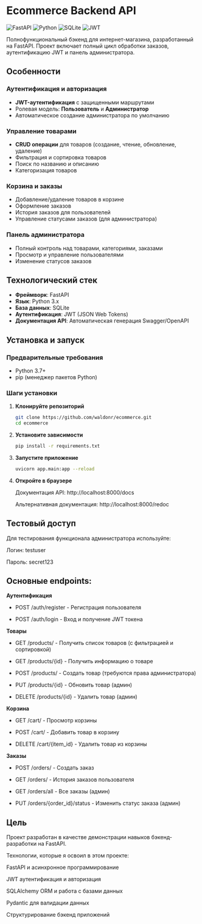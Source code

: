 # Ecommerce Backend API

![FastAPI](https://img.shields.io/badge/FastAPI-005571?style=for-the-badge&logo=fastapi)
![Python](https://img.shields.io/badge/Python-3776AB?style=for-the-badge&logo=python&logoColor=white)
![SQLite](https://img.shields.io/badge/SQLite-07405E?style=for-the-badge&logo=sqlite&logoColor=white)
![JWT](https://img.shields.io/badge/JWT-black?style=for-the-badge&logo=JSON%20web%20tokens)

Полнофункциональный бэкенд для интернет-магазина, разработанный на FastAPI. Проект включает полный цикл обработки заказов, аутентификацию JWT и панель администратора.

## Особенности

### Аутентификация и авторизация
- **JWT-аутентификация** с защищенными маршрутами
- Ролевая модель: **Пользователь** и **Администратор**
- Автоматическое создание администратора по умолчанию

### Управление товарами
- **CRUD операции** для товаров (создание, чтение, обновление, удаление)
- Фильтрация и сортировка товаров
- Поиск по названию и описанию
- Категоризация товаров

### Корзина и заказы
- Добавление/удаление товаров в корзине
- Оформление заказов
- История заказов для пользователей
- Управление статусами заказов (для администратора)

### Панель администратора
- Полный контроль над товарами, категориями, заказами
- Просмотр и управление пользователями
- Изменение статусов заказов

## Технологический стек

- **Фреймворк**: FastAPI
- **Язык**: Python 3.x
- **База данных**: SQLite
- **Аутентификация**: JWT (JSON Web Tokens)
- **Документация API**: Автоматическая генерация Swagger/OpenAPI

## Установка и запуск

### Предварительные требования
- Python 3.7+
- pip (менеджер пакетов Python)

### Шаги установки

1. **Клонируйте репозиторий**
   ```bash
   git clone https://github.com/waldonr/ecommerce.git
   cd ecommerce

2. **Установите зависимости**
   ```bash
   pip install -r requirements.txt

3. **Запустите приложение**
   ```bash
   uvicorn app.main:app --reload
   
4. **Откройте в браузере**

   Документация API: http://localhost:8000/docs
   
   Альтернативная документация: http://localhost:8000/redoc

## Тестовый доступ
   Для тестирования функционала администратора используйте:
   
   Логин: testuser
   
   Пароль: secret123
   
## Основные endpoints:

**Аутентификация**
   - POST /auth/register - Регистрация пользователя
   
   - POST /auth/login - Вход и получение JWT токена

**Товары**
   - GET /products/ - Получить список товаров (с фильтрацией и сортировкой)
   
   - GET /products/{id} - Получить информацию о товаре
   
   - POST /products/ - Создать товар (требуются права администратора)
   
   - PUT /products/{id} - Обновить товар (админ)
   
   - DELETE /products/{id} - Удалить товар (админ)

**Корзина**
   - GET /cart/ - Просмотр корзины
   
   - POST /cart/ - Добавить товар в корзину
   
   - DELETE /cart/{item_id} - Удалить товар из корзины

**Заказы**
   - POST /orders/ - Создать заказ
   
   - GET /orders/ - История заказов пользователя
   
   - GET /orders/all - Все заказы (админ)
   
   - PUT /orders/{order_id}/status - Изменить статус заказа (админ)
   
## Цель 
   Проект разработан в качестве демонстрации навыков бэкенд-разработки на FastAPI.
   
   Технологии, которые я освоил в этом проекте:
   
   FastAPI и асинхронное программирование
   
   JWT аутентификация и авторизация
   
   SQLAlchemy ORM и работа с базами данных
   
   Pydantic для валидации данных
   
   Структурирование бэкенд приложений
